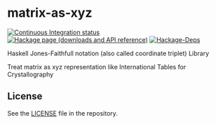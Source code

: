 # matrix-as-xyz

[![Continuous Integration status][status-png]][status]
[![Hackage page (downloads and API reference)][hackage-png]][hackage]
[![Hackage-Deps][hackage-deps-png]][hackage-deps]

Haskell Jones-Faithfull notation (also called coordinate triplet) Library

Treat matrix as xyz representation like International Tables for Crystallography

## License

See the [LICENSE](https://raw.githubusercontent.com/narumij/matrix-as-xyz/master/LICENSE)
file in the repository.

 [hackage]: http://hackage.haskell.org/package/matrix-as-xyz
 [hackage-png]: http://img.shields.io/hackage/v/matrix-as-xyz.svg
 [hackage-deps]: http://packdeps.haskellers.com/reverse/matrix-as-xyz
 [hackage-deps-png]: https://img.shields.io/hackage-deps/v/matrix-as-xyz.svg

 [status]: http://travis-ci.org/narumij/matrix-as-xyz?branch=master
 [status-png]: https://api.travis-ci.org/narumij/matrix-as-xyz.svg?branch=master
